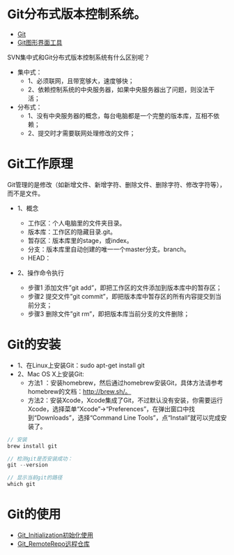 # Git分布式版本控制系统。

* [Git](http://git-scm.com)
* [Git图形界面工具](https://mac.github.com/index.html)

SVN集中式和Git分布式版本控制系统有什么区别呢？
* 集中式：
  * 1、必须联网，且带宽够大，速度够快；
  * 2、依赖控制系统的中央服务器，如果中央服务器出了问题，则没法干活；
* 分布式：
  * 1、没有中央服务器的概念，每台电脑都是一个完整的版本库，互相不依赖；
  * 2、提交时才需要联网处理修改的文件；

# Git工作原理
Git管理的是修改（如新增文件、新增字符、删除文件、删除字符、修改字符等），而不是文件。
* 1、概念
  * 工作区：个人电脑里的文件夹目录。
  * 版本库：工作区的隐藏目录.git。
  * 暂存区：版本库里的stage，或index。
  * 分支：版本库里自动创建的唯一一个master分支。branch。
  * HEAD：

* 2、操作命令执行
  * 步骤1 添加文件”git add”，即把工作区的文件添加到版本库中的暂存区；
  * 步骤2 提交文件”git commit”，即把版本库中暂存区的所有内容提交到当前分支；
  * 步骤3 删除文件”git rm”，即把版本库当前分支的文件删除；


# Git的安装
* 1、在Linux上安装Git：sudo apt-get install git
* 2、Mac OS X上安装Git:
   * 方法1 ：安装homebrew，然后通过homebrew安装Git，具体方法请参考homebrew的文档：http://brew.sh/。
   * 方法2：安装Xcode，Xcode集成了Git，不过默认没有安装，你需要运行Xcode，选择菜单“Xcode”->“Preferences”，在弹出窗口中找到“Downloads”，选择“Command Line Tools”，点“Install”就可以完成安装了。
~~~ javascript
// 安装  
brew install git  

// 检测git是否安装成功：  
git --version  

// 显示当前git的路径  
which git  
~~~


# Git的使用
* [Git_Initialization初始化使用](https://github.com/potato512/learngit/tree/master/GitUsing/Git_Initialization)
* [Git_RemoteRepo远程仓库](https://github.com/potato512/learngit/tree/master/GitUsing/Git_RemoteRepo)







